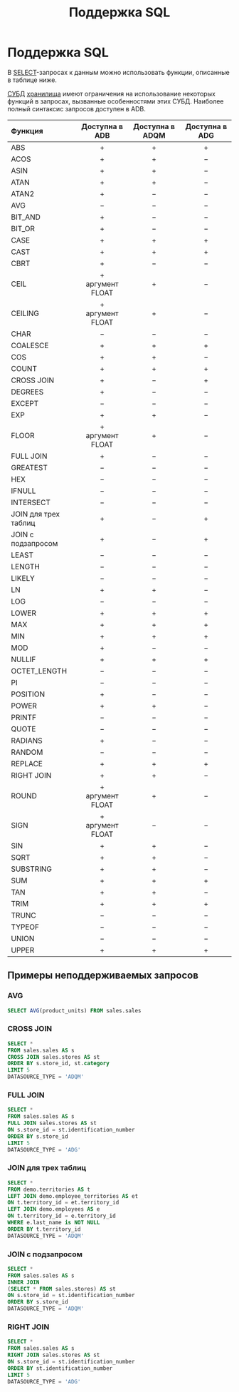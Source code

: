 ﻿---
layout: default
title: Поддержка SQL
nav_order: 2
parent: Справочная информация
has_children: false
has_toc: false
---

# Поддержка SQL

В [SELECT](../Запросы_SQLplus/SELECT/SELECT.md)-запросах к данным можно использовать функции, описанные 
в таблице ниже.

[СУБД](../../Введение/Поддерживаемые_СУБД_хранилища/Поддерживаемые_СУБД_хранилища.md) [хранилища](../../Обзор_понятий_компонентов_и_связей/Основные_понятия/Хранилище_данных/Хранилище_данных.md) 
имеют ограничения на использование некоторых функций в запросах, вызванные особенностями этих СУБД. 
Наиболее полный синтаксис запросов доступен в ADB.

| Функция | Доступна в ADB | Доступна в ADQM | Доступна в ADG
|:-|:-:|:-:|:-:
| ABS | + | + | +
| ACOS | + | + | −
| ASIN | + | + | −
| ATAN | + | + | −
| ATAN2 | + | − | −
| AVG | − | − | −
| BIT_AND | + | − | −
| BIT_OR | + | − | −
| CASE | + | + | +
| CAST | + | + | +
| CBRT | + | − | −
| CEIL | +<br>аргумент FLOAT | + | −
| CEILING | +<br>аргумент FLOAT | + | −
| CHAR | − | − | −
| COALESCE | + | + | +
| COS | + | + | −
| COUNT | + | + | +
| CROSS JOIN | + | − | +
| DEGREES | + | − | −
| EXCEPT | − | − | −
| EXP | + | + | −
| FLOOR | +<br>аргумент FLOAT | + | −
| FULL JOIN | + | − | −
| GREATEST | − | − | −
| HEX | − | − | −
| IFNULL | − | − | −
| INTERSECT | − | − | −
| JOIN для трех таблиц | + | − | +
| JOIN с подзапросом | + | − | +
| LEAST | − | − | −
| LENGTH | − | − | −
| LIKELY | − | − | −
| LN | + | + | −
| LOG | − | − | −
| LOWER | + | + | +
| MAX | + | + | +
| MIN | + | + | +
| MOD | + | − | −
| NULLIF | + | + | +
| OCTET_LENGTH | − | − | −
| PI | − | − | −
| POSITION | + | − | −
| POWER | + | + | −
| PRINTF | − | − | −
| QUOTE | − | − | −
| RADIANS | + | − | −
| RANDOM | − | − | −
| REPLACE | + | + | +
| RIGHT JOIN | + | + | −
| ROUND | +<br>аргумент FLOAT | + | −
| SIGN | +<br>аргумент FLOAT | − | −
| SIN | + | + | −
| SQRT | + | + | −
| SUBSTRING | + | + | −
| SUM | + | + | +
| TAN | + | + | −
| TRIM | + | + | +
| TRUNC | − | − | −
| TYPEOF | − | − | −
| UNION | − | − | −
| UPPER | + | + | +

## Примеры неподдерживаемых запросов

### AVG

```sql
SELECT AVG(product_units) FROM sales.sales
```

### CROSS JOIN

```sql
SELECT *
FROM sales.sales AS s
CROSS JOIN sales.stores AS st
ORDER BY s.store_id, st.category
LIMIT 5
DATASOURCE_TYPE = 'ADQM'
```

### FULL JOIN

```sql
SELECT *
FROM sales.sales AS s
FULL JOIN sales.stores AS st
ON s.store_id = st.identification_number
ORDER BY s.store_id
LIMIT 5
DATASOURCE_TYPE = 'ADG'
```

### JOIN для трех таблиц

```sql
SELECT *
FROM demo.territories AS t
LEFT JOIN demo.employee_territories AS et
ON t.territory_id = et.territory_id
LEFT JOIN demo.employees AS e
ON t.territory_id = e.territory_id
WHERE e.last_name is NOT NULL
ORDER BY t.territory_id
DATASOURCE_TYPE = 'ADQM'
```

### JOIN с подзапросом

```sql
SELECT *
FROM sales.sales AS s
INNER JOIN
(SELECT * FROM sales.stores) AS st
ON s.store_id = st.identification_number
ORDER BY s.store_id
DATASOURCE_TYPE = 'ADQM'
```

### RIGHT JOIN

```sql
SELECT *
FROM sales.sales AS s
RIGHT JOIN sales.stores AS st
ON s.store_id = st.identification_number
ORDER BY st.identification_number
LIMIT 5
DATASOURCE_TYPE = 'ADG'
```